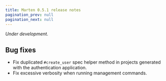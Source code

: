 ```yaml
---
title: Marten 0.5.1 release notes
pagination_prev: null
pagination_next: null
---
```


_Under development._

## Bug fixes

* Fix duplicated `#create_user` spec helper method in projects generated with the authentication application.
* Fix excessive verbosity when running management commands.
